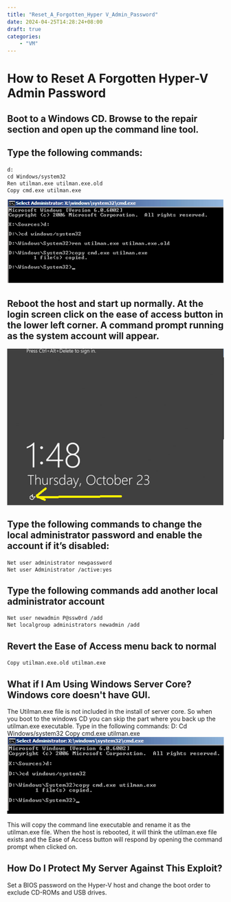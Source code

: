```yaml
---
title: "Reset_A_Forgotten_Hyper V_Admin_Password"
date: 2024-04-25T14:28:24+08:00
draft: true
categories:
    - "VM"
---
```


# How to Reset A Forgotten Hyper-V Admin Password
## Boot to a Windows CD. Browse to the repair section and open up the command line tool.
## Type the following commands:
    d:
    cd Windows/system32
    Ren utilman.exe utilman.exe.old
    Copy cmd.exe utilman.exe
![Alt text](image.png)
## Reboot the host and start up normally. At the login screen click on the ease of access button in the lower left corner. A command prompt running as the system account will appear.
![Alt text](image-1.png)
## Type the following commands to change the local administrator password and enable the account if it’s disabled:
    Net user administrator newpassword
    Net user Administrator /active:yes
## Type the following commands add another local administrator account
    Net user newadmin P@ssw0rd /add
    Net localgroup administrators newadmin /add
## Revert the Ease of Access menu back to normal
    Copy utilman.exe.old utilman.exe
## What if I Am Using Windows Server Core? Windows core doesn't have GUI.
The Utilman.exe file is not included in the install of server core. So when you boot to the windows CD you can skip the part where you back up the utilman.exe executable. Type in the following commands:
    D:
    Cd Windows/system32
    Copy cmd.exe utilman.exe
![Alt text](image-2.png)

This will copy the command line executable and rename it as the utilman.exe file. When the host is rebooted, it will think the utilman.exe file exists and the Ease of Access button will respond by opening the command prompt when clicked on.

## How Do I Protect My Server Against This Exploit?
Set a BIOS password on the Hyper-V host and change the boot order to exclude CD-ROMs and USB drives. 